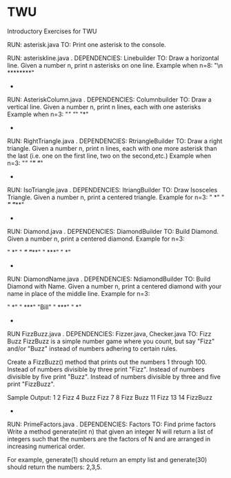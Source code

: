 # TWU
Introductory Exercises for TWU

RUN: asterisk.java
TO: Print one asterisk to the console.


RUN: asteriskline.java . DEPENDENCIES: Linebuilder
TO: Draw a horizontal line. Given a number n, print n asterisks on one line.
Example when n=8:
"\n ********"

*

RUN: AsteriskColumn.java .  DEPENDENCIES: Columnbuilder
TO: Draw a vertical line. Given a number n, print n lines, each with one asterisks
Example when n=3:
"*"
"*"
"*"

*

RUN: RightTriangle.java .  DEPENDENCIES: RtriangleBuilder
TO: Draw a right triangle. Given a number n, print n lines, each with one more asterisk than the last (i.e. one on the first line, two on the second,etc.) 
Example when n=3:
"*"
"**"
"***"

*

RUN: IsoTriangle.java .  DEPENDENCIES: ItriangBuilder
TO: Draw Isosceles Triangle. Given a number n, print a centered triangle. Example for n=3:
"  *"
" ***"
"*****"

*

RUN: Diamond.java .  DEPENDENCIES: DiamondBuilder
TO: Build Diamond. Given a number n, print a centered diamond. Example for n=3:

"  *"
" ***"
"*****"
" ***"
"  *"

*

RUN: DiamondName.java .  DEPENDENCIES: NdiamondBuilder
TO: Build Diamond with Name. Given a number n, print a centered diamond with your name in place of the middle line. Example for n=3:

"  *"
" ***"
"Bill"
" ***"
"  *"

*

RUN FizzBuzz.java . DEPENDENCIES: Fizzer.java, Checker.java
TO: Fizz Buzz
FizzBuzz is a simple number game where you count, but say "Fizz" and/or "Buzz" instead of numbers adhering to certain rules.

Create a FizzBuzz() method that prints out the numbers 1 through 100.
Instead of numbers divisible by three print "Fizz".
Instead of numbers divisible by five print "Buzz".
Instead of numbers divisible by three and five print "FizzBuzz".

Sample Output:
1
2
Fizz
4
Buzz
Fizz
7
8
Fizz
Buzz
11
Fizz
13
14
FizzBuzz

*

RUN: PrimeFactors.java .  DEPENDENCIES: Factors
TO: Find prime factors
Write a method generate(int n) that given an integer N will return a list of integers such that the numbers are the factors of N and are arranged in increasing numerical order.

For example, generate(1) should return an empty list and generate(30) should return the numbers: 2,3,5.
